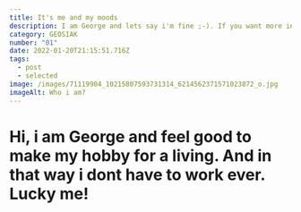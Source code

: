 ```yaml
---
title: It's me and my moods
description: I am George and lets say i'm fine ;-). If you want more info click me dude!
category: GEOSIAK
number: "01"
date: 2022-01-20T21:15:51.716Z
tags:
  - post
  - selected
image: /images/71119904_10215807593731314_6214562371571023872_o.jpg
imageAlt: Who i am?
---
```

# Hi, i am George and feel good to make my hobby for a living. And in that way i dont have to work ever. Lucky me!

> ![]()